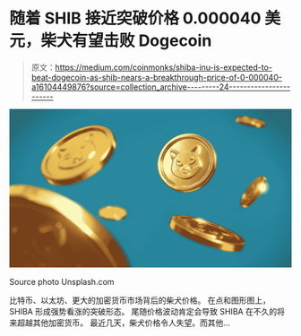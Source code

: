 # 随着 SHIB 接近突破价格 0.000040 美元，柴犬有望击败 Dogecoin

> 原文：<https://medium.com/coinmonks/shiba-inu-is-expected-to-beat-dogecoin-as-shib-nears-a-breakthrough-price-of-0-000040-a16104449876?source=collection_archive---------24----------------------->

![](img/1ac614237a0eeb394dfcc86f7ca9d13a.png)

Source photo Unsplash.com

比特币、以太坊、更大的加密货币市场背后的柴犬价格。
在点和图形图上，SHIBA 形成强势看涨的突破形态。
尾随价格波动肯定会导致 SHIBA 在不久的将来超越其他加密货币。
最近几天，柴犬价格令人失望。而其他…